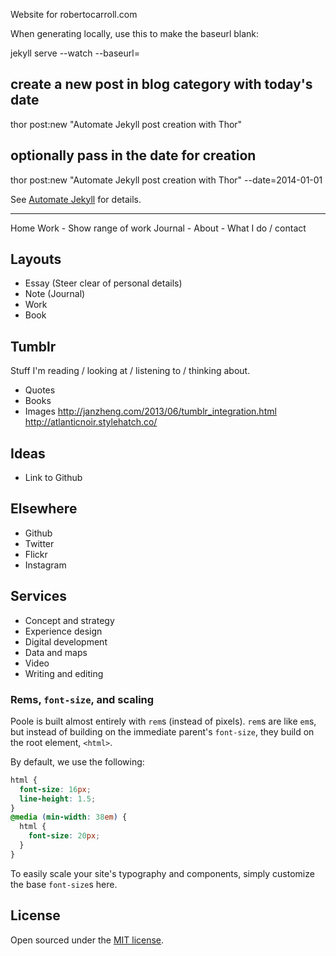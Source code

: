 
Website for robertocarroll.com

When generating locally, use this to make the baseurl blank:

jekyll serve --watch --baseurl=

## create a new post in blog category with today's date
thor post:new "Automate Jekyll post creation with Thor"

## optionally pass in the date for creation
thor post:new "Automate Jekyll post creation with Thor" --date=2014-01-01

See [Automate Jekyll](http://www.guyroutledge.co.uk/blog/automate-jekyll-post-creation-with-thor/) for details.

----------------------------
Home
Work - Show range of work 
Journal - 
About - What I do / contact

## Layouts
- Essay (Steer clear of personal details)
- Note (Journal)
- Work
- Book

## Tumblr
Stuff I'm reading / looking at / listening to / thinking about.
- Quotes
- Books
- Images
http://janzheng.com/2013/06/tumblr_integration.html
http://atlanticnoir.stylehatch.co/

## Ideas  
- Link to Github

## Elsewhere
- Github
- Twitter
- Flickr
- Instagram

## Services
- Concept and strategy
- Experience design
- Digital development
- Data and maps
- Video
- Writing and editing

### Rems, `font-size`, and scaling

Poole is built almost entirely with `rem`s (instead of pixels). `rem`s are like `em`s, but instead of building on the immediate parent's `font-size`, they build on the root element, `<html>`.

By default, we use the following:

```css
html {
  font-size: 16px;
  line-height: 1.5;
}
@media (min-width: 38em) {
  html {
    font-size: 20px;
  }
}

```

To easily scale your site's typography and components, simply customize the base `font-size`s here.

## License
Open sourced under the [MIT license](LICENSE.md).


